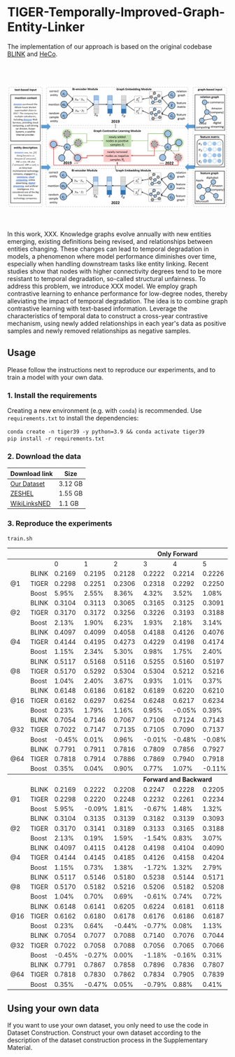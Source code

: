 # TIGER-Temporally-Improved-Graph-Entity-Linker

The implementation of our approach is based on the original codebase [BLINK](https://github.com/facebookresearch/BLINK) and [HeCo](https://github.com/liun-online/HeCo).<br>

<br><br>
<div align="center">
<img src="fig.png" width="800" />
</div>
<br><br>

In this work, XXX. Knowledge graphs evolve annually with new entities emerging, existing definitions being revised, and relationships between entities changing. These changes can lead to temporal degradation in models, a phenomenon where model performance diminishes over time, especially when handling downstream tasks like entity linking. Recent studies show that nodes with higher connectivity degrees tend to be more resistant to temporal degradation, so-called structural unfairness. To address this problem, we introduce XXX model. We employ graph contrastive learning to enhance performance for low-degree nodes, thereby alleviating the impact of temporal degradation. The idea is to combine graph contrastive learning with text-based information. Leverage the characteristics of temporal data to construct a cross-year contrastive mechanism, using newly added relationships in each year's data as positive samples and newly removed relationships as negative samples.

## Usage

Please follow the instructions next to reproduce our experiments, and to train a model with your own data.

### 1. Install the requirements

Creating a new environment (e.g. with `conda`) is recommended. Use `requirements.txt` to install the dependencies:

```
conda create -n tiger39 -y python=3.9 && conda activate tiger39
pip install -r requirements.txt
```

### 2. Download the data

| Download link                                                | Size |
| ------------------------------------------------------------ | ----------------- |
| [Our Dataset](https://drive.google.com/drive/folders/1DeHi-cvVOAdYFA4GljaBvpuG0wiYpgch?usp=sharing) | 3.12 GB            |
| [ZESHEL](https://github.com/facebookresearch/BLINK/tree/main/examples/zeshel) | 1.55 GB            |
| [WikiLinksNED](https://github.com/yasumasaonoe/ET4EL) | 1.1 GB             |

### 3. Reproduce the experiments

```
train.sh
```

<table class="tg">
<thead>
  <tr>
    <th class="tg-7btt" colspan="12">Only Forward</th>
  </tr>
</thead>
<tbody>
  <tr>
    <td class="tg-7btt"></td>
    <td class="tg-c3ow"></td>
    <td class="tg-c3ow">0</td>
    <td class="tg-c3ow">1</td>
    <td class="tg-c3ow">2</td>
    <td class="tg-c3ow">3</td>
    <td class="tg-c3ow">4</td>
    <td class="tg-c3ow">5</td>
    <td class="tg-c3ow">6</td>
    <td class="tg-c3ow">7</td>
    <td class="tg-c3ow">8</td>
    <td class="tg-c3ow">9</td>
  </tr>
  <tr>
    <td class="tg-7btt" rowspan="3">@1</td>
    <td class="tg-c3ow">BLINK</td>
    <td class="tg-c3ow">0.2169</td>
    <td class="tg-c3ow">0.2195</td>
    <td class="tg-c3ow">0.2128</td>
    <td class="tg-c3ow">0.2222</td>
    <td class="tg-c3ow">0.2214</td>
    <td class="tg-c3ow">0.2226</td>
    <td class="tg-c3ow">0.2223</td>
    <td class="tg-c3ow">0.2103</td>
    <td class="tg-c3ow">0.2204</td>
    <td class="tg-c3ow">0.2310</td>
  </tr>
  <tr>
    <td class="tg-c3ow">TIGER</td>
    <td class="tg-c3ow">0.2298</td>
    <td class="tg-c3ow">0.2251</td>
    <td class="tg-c3ow">0.2306</td>
    <td class="tg-c3ow">0.2318</td>
    <td class="tg-c3ow">0.2292</td>
    <td class="tg-c3ow">0.2250</td>
    <td class="tg-c3ow">0.2173</td>
    <td class="tg-c3ow">0.2251</td>
    <td class="tg-c3ow">0.2424</td>
    <td class="tg-c3ow">0.2745</td>
  </tr>
  <tr>
    <td class="tg-c3ow">Boost</td>
    <td class="tg-c3ow">5.95%</td>
    <td class="tg-c3ow">2.55%</td>
    <td class="tg-c3ow">8.36%</td>
    <td class="tg-c3ow">4.32%</td>
    <td class="tg-c3ow">3.52%</td>
    <td class="tg-c3ow">1.08%</td>
    <td class="tg-c3ow">-2.25%</td>
    <td class="tg-c3ow">7.04%</td>
    <td class="tg-c3ow">9.98%</td>
    <td class="tg-c3ow">18.83%</td>
  </tr>
  <tr>
    <td class="tg-7btt" rowspan="3">@2</td>
    <td class="tg-c3ow">BLINK</td>
    <td class="tg-c3ow">0.3104</td>
    <td class="tg-c3ow">0.3113</td>
    <td class="tg-c3ow">0.3065</td>
    <td class="tg-c3ow">0.3165</td>
    <td class="tg-c3ow">0.3125</td>
    <td class="tg-c3ow">0.3091</td>
    <td class="tg-c3ow">0.3016</td>
    <td class="tg-c3ow">0.2917</td>
    <td class="tg-c3ow">0.3024</td>
    <td class="tg-c3ow">0.3276</td>
  </tr>
  <tr>
    <td class="tg-c3ow">TIGER</td>
    <td class="tg-c3ow">0.3170</td>
    <td class="tg-c3ow">0.3172</td>
    <td class="tg-c3ow">0.3256</td>
    <td class="tg-c3ow">0.3226</td>
    <td class="tg-c3ow">0.3193</td>
    <td class="tg-c3ow">0.3188</td>
    <td class="tg-c3ow">0.3074</td>
    <td class="tg-c3ow">0.3278</td>
    <td class="tg-c3ow">0.3349</td>
    <td class="tg-c3ow">0.3607</td>
  </tr>
  <tr>
    <td class="tg-c3ow">Boost</td>
    <td class="tg-c3ow">2.13%</td>
    <td class="tg-c3ow">1.90%</td>
    <td class="tg-c3ow">6.23%</td>
    <td class="tg-c3ow">1.93%</td>
    <td class="tg-c3ow">2.18%</td>
    <td class="tg-c3ow">3.14%</td>
    <td class="tg-c3ow">1.92%</td>
    <td class="tg-c3ow">12.38%</td>
    <td class="tg-c3ow">10.75%</td>
    <td class="tg-c3ow">10.10%</td>
  </tr>
  <tr>
    <td class="tg-7btt" rowspan="3">@4</td>
    <td class="tg-c3ow">BLINK</td>
    <td class="tg-c3ow">0.4097</td>
    <td class="tg-c3ow">0.4099</td>
    <td class="tg-c3ow">0.4058</td>
    <td class="tg-c3ow">0.4188</td>
    <td class="tg-c3ow">0.4126</td>
    <td class="tg-c3ow">0.4076</td>
    <td class="tg-c3ow">0.4038</td>
    <td class="tg-c3ow">0.3908</td>
    <td class="tg-c3ow">0.3925</td>
    <td class="tg-c3ow">0.4290</td>
  </tr>
  <tr>
    <td class="tg-c3ow">TIGER</td>
    <td class="tg-c3ow">0.4144</td>
    <td class="tg-c3ow">0.4195</td>
    <td class="tg-c3ow">0.4273</td>
    <td class="tg-c3ow">0.4229</td>
    <td class="tg-c3ow">0.4198</td>
    <td class="tg-c3ow">0.4174</td>
    <td class="tg-c3ow">0.4100</td>
    <td class="tg-c3ow">0.4326</td>
    <td class="tg-c3ow">0.4338</td>
    <td class="tg-c3ow">0.4648</td>
  </tr>
  <tr>
    <td class="tg-c3ow">Boost</td>
    <td class="tg-c3ow">1.15%</td>
    <td class="tg-c3ow">2.34%</td>
    <td class="tg-c3ow">5.30%</td>
    <td class="tg-c3ow">0.98%</td>
    <td class="tg-c3ow">1.75%</td>
    <td class="tg-c3ow">2.40%</td>
    <td class="tg-c3ow">1.54%</td>
    <td class="tg-c3ow">10.70%</td>
    <td class="tg-c3ow">10.52%</td>
    <td class="tg-c3ow">8.34%</td>
  </tr>
  <tr>
    <td class="tg-7btt" rowspan="3">@8</td>
    <td class="tg-c3ow">BLINK</td>
    <td class="tg-c3ow">0.5117</td>
    <td class="tg-c3ow">0.5168</td>
    <td class="tg-c3ow">0.5116</td>
    <td class="tg-c3ow">0.5255</td>
    <td class="tg-c3ow">0.5160</td>
    <td class="tg-c3ow">0.5197</td>
    <td class="tg-c3ow">0.5176</td>
    <td class="tg-c3ow">0.5071</td>
    <td class="tg-c3ow">0.5017</td>
    <td class="tg-c3ow">0.5310</td>
  </tr>
  <tr>
    <td class="tg-c3ow">TIGER</td>
    <td class="tg-c3ow">0.5170</td>
    <td class="tg-c3ow">0.5292</td>
    <td class="tg-c3ow">0.5304</td>
    <td class="tg-c3ow">0.5304</td>
    <td class="tg-c3ow">0.5212</td>
    <td class="tg-c3ow">0.5216</td>
    <td class="tg-c3ow">0.5157</td>
    <td class="tg-c3ow">0.5388</td>
    <td class="tg-c3ow">0.5466</td>
    <td class="tg-c3ow">0.5710</td>
  </tr>
  <tr>
    <td class="tg-c3ow">Boost</td>
    <td class="tg-c3ow">1.04%</td>
    <td class="tg-c3ow">2.40%</td>
    <td class="tg-c3ow">3.67%</td>
    <td class="tg-c3ow">0.93%</td>
    <td class="tg-c3ow">1.01%</td>
    <td class="tg-c3ow">0.37%</td>
    <td class="tg-c3ow">-0.37%</td>
    <td class="tg-c3ow">6.25%</td>
    <td class="tg-c3ow">8.95%</td>
    <td class="tg-c3ow">7.53%</td>
  </tr>
  <tr>
    <td class="tg-7btt" rowspan="3">@16</td>
    <td class="tg-c3ow">BLINK</td>
    <td class="tg-c3ow">0.6148</td>
    <td class="tg-c3ow">0.6186</td>
    <td class="tg-c3ow">0.6182</td>
    <td class="tg-c3ow">0.6189</td>
    <td class="tg-c3ow">0.6220</td>
    <td class="tg-c3ow">0.6210</td>
    <td class="tg-c3ow">0.6288</td>
    <td class="tg-c3ow">0.6085</td>
    <td class="tg-c3ow">0.6159</td>
    <td class="tg-c3ow">0.6359</td>
  </tr>
  <tr>
    <td class="tg-c3ow">TIGER</td>
    <td class="tg-c3ow">0.6162</td>
    <td class="tg-c3ow">0.6297</td>
    <td class="tg-c3ow">0.6254</td>
    <td class="tg-c3ow">0.6248</td>
    <td class="tg-c3ow">0.6217</td>
    <td class="tg-c3ow">0.6234</td>
    <td class="tg-c3ow">0.6212</td>
    <td class="tg-c3ow">0.6393</td>
    <td class="tg-c3ow">0.6476</td>
    <td class="tg-c3ow">0.6697</td>
  </tr>
  <tr>
    <td class="tg-c3ow">Boost</td>
    <td class="tg-c3ow">0.23%</td>
    <td class="tg-c3ow">1.79%</td>
    <td class="tg-c3ow">1.16%</td>
    <td class="tg-c3ow">0.95%</td>
    <td class="tg-c3ow">-0.05%</td>
    <td class="tg-c3ow">0.39%</td>
    <td class="tg-c3ow">-1.21%</td>
    <td class="tg-c3ow">5.06%</td>
    <td class="tg-c3ow">5.15%</td>
    <td class="tg-c3ow">5.32%</td>
  </tr>
  <tr>
    <td class="tg-7btt" rowspan="3">@32</td>
    <td class="tg-c3ow">BLINK</td>
    <td class="tg-c3ow">0.7054</td>
    <td class="tg-c3ow">0.7146</td>
    <td class="tg-c3ow">0.7067</td>
    <td class="tg-c3ow">0.7106</td>
    <td class="tg-c3ow">0.7124</td>
    <td class="tg-c3ow">0.7143</td>
    <td class="tg-c3ow">0.7161</td>
    <td class="tg-c3ow">0.7053</td>
    <td class="tg-c3ow">0.7066</td>
    <td class="tg-c3ow">0.7503</td>
  </tr>
  <tr>
    <td class="tg-c3ow">TIGER</td>
    <td class="tg-c3ow">0.7022</td>
    <td class="tg-c3ow">0.7147</td>
    <td class="tg-c3ow">0.7135</td>
    <td class="tg-c3ow">0.7105</td>
    <td class="tg-c3ow">0.7090</td>
    <td class="tg-c3ow">0.7137</td>
    <td class="tg-c3ow">0.7085</td>
    <td class="tg-c3ow">0.7179</td>
    <td class="tg-c3ow">0.7366</td>
    <td class="tg-c3ow">0.7648</td>
  </tr>
  <tr>
    <td class="tg-c3ow">Boost</td>
    <td class="tg-c3ow">-0.45%</td>
    <td class="tg-c3ow">0.01%</td>
    <td class="tg-c3ow">0.96%</td>
    <td class="tg-c3ow">-0.01%</td>
    <td class="tg-c3ow">-0.48%</td>
    <td class="tg-c3ow">-0.08%</td>
    <td class="tg-c3ow">-1.06%</td>
    <td class="tg-c3ow">1.79%</td>
    <td class="tg-c3ow">4.25%</td>
    <td class="tg-c3ow">1.93%</td>
  </tr>
  <tr>
    <td class="tg-7btt" rowspan="3">@64</td>
    <td class="tg-c3ow">BLINK</td>
    <td class="tg-c3ow">0.7791</td>
    <td class="tg-c3ow">0.7911</td>
    <td class="tg-c3ow">0.7816</td>
    <td class="tg-c3ow">0.7809</td>
    <td class="tg-c3ow">0.7856</td>
    <td class="tg-c3ow">0.7927</td>
    <td class="tg-c3ow">0.7876</td>
    <td class="tg-c3ow">0.7805</td>
    <td class="tg-c3ow">0.7845</td>
    <td class="tg-c3ow">0.8214</td>
  </tr>
  <tr>
    <td class="tg-c3ow">TIGER</td>
    <td class="tg-c3ow">0.7818</td>
    <td class="tg-c3ow">0.7914</td>
    <td class="tg-c3ow">0.7886</td>
    <td class="tg-c3ow">0.7869</td>
    <td class="tg-c3ow">0.7940</td>
    <td class="tg-c3ow">0.7918</td>
    <td class="tg-c3ow">0.7866</td>
    <td class="tg-c3ow">0.7965</td>
    <td class="tg-c3ow">0.8107</td>
    <td class="tg-c3ow">0.8276</td>
  </tr>
  <tr>
    <td class="tg-c3ow">Boost</td>
    <td class="tg-c3ow">0.35%</td>
    <td class="tg-c3ow">0.04%</td>
    <td class="tg-c3ow">0.90%</td>
    <td class="tg-c3ow">0.77%</td>
    <td class="tg-c3ow">1.07%</td>
    <td class="tg-c3ow">-0.11%</td>
    <td class="tg-c3ow">-0.13%</td>
    <td class="tg-c3ow">2.05%</td>
    <td class="tg-c3ow">3.34%</td>
    <td class="tg-c3ow">0.75%</td>
  </tr>
  <tr>
    <th class="tg-7btt" colspan="12">Forward and Backward</td>
  </tr>
  <tr>
    <td class="tg-7btt" rowspan="3">@1</td>
    <td class="tg-c3ow">BLINK</td>
    <td class="tg-c3ow">0.2169</td>
    <td class="tg-c3ow">0.2222</td>
    <td class="tg-c3ow">0.2208</td>
    <td class="tg-c3ow">0.2247</td>
    <td class="tg-c3ow">0.2228</td>
    <td class="tg-c3ow">0.2205</td>
    <td class="tg-c3ow">0.2216</td>
    <td class="tg-c3ow">0.2197</td>
    <td class="tg-c3ow">0.2147</td>
    <td class="tg-c3ow">0.2114</td>
  </tr>
  <tr>
    <td class="tg-c3ow">TIGER</td>
    <td class="tg-c3ow">0.2298</td>
    <td class="tg-c3ow">0.2220</td>
    <td class="tg-c3ow">0.2248</td>
    <td class="tg-c3ow">0.2232</td>
    <td class="tg-c3ow">0.2261</td>
    <td class="tg-c3ow">0.2234</td>
    <td class="tg-c3ow">0.2190</td>
    <td class="tg-c3ow">0.2258</td>
    <td class="tg-c3ow">0.2307</td>
    <td class="tg-c3ow">0.2466</td>
  </tr>
  <tr>
    <td class="tg-c3ow">Boost</td>
    <td class="tg-c3ow">5.95%</td>
    <td class="tg-c3ow">-0.09%</td>
    <td class="tg-c3ow">1.81%</td>
    <td class="tg-c3ow">-0.67%</td>
    <td class="tg-c3ow">1.48%</td>
    <td class="tg-c3ow">1.32%</td>
    <td class="tg-c3ow">-1.17%</td>
    <td class="tg-c3ow">2.78%</td>
    <td class="tg-c3ow">7.45%</td>
    <td class="tg-c3ow">16.65%</td>
  </tr>
  <tr>
    <td class="tg-7btt" rowspan="3">@2</td>
    <td class="tg-c3ow">BLINK</td>
    <td class="tg-c3ow">0.3104</td>
    <td class="tg-c3ow">0.3135</td>
    <td class="tg-c3ow">0.3139</td>
    <td class="tg-c3ow">0.3182</td>
    <td class="tg-c3ow">0.3139</td>
    <td class="tg-c3ow">0.3093</td>
    <td class="tg-c3ow">0.3109</td>
    <td class="tg-c3ow">0.3065</td>
    <td class="tg-c3ow">0.2988</td>
    <td class="tg-c3ow">0.2987</td>
  </tr>
  <tr>
    <td class="tg-c3ow">TIGER</td>
    <td class="tg-c3ow">0.3170</td>
    <td class="tg-c3ow">0.3141</td>
    <td class="tg-c3ow">0.3189</td>
    <td class="tg-c3ow">0.3133</td>
    <td class="tg-c3ow">0.3165</td>
    <td class="tg-c3ow">0.3188</td>
    <td class="tg-c3ow">0.3161</td>
    <td class="tg-c3ow">0.3217</td>
    <td class="tg-c3ow">0.3235</td>
    <td class="tg-c3ow">0.3266</td>
  </tr>
  <tr>
    <td class="tg-c3ow">Boost</td>
    <td class="tg-c3ow">2.13%</td>
    <td class="tg-c3ow">0.19%</td>
    <td class="tg-c3ow">1.59%</td>
    <td class="tg-c3ow">-1.54%</td>
    <td class="tg-c3ow">0.83%</td>
    <td class="tg-c3ow">3.07%</td>
    <td class="tg-c3ow">1.67%</td>
    <td class="tg-c3ow">4.96%</td>
    <td class="tg-c3ow">8.27%</td>
    <td class="tg-c3ow">9.34%</td>
  </tr>
  <tr>
    <td class="tg-7btt" rowspan="3">@4</td>
    <td class="tg-c3ow">BLINK</td>
    <td class="tg-c3ow">0.4097</td>
    <td class="tg-c3ow">0.4115</td>
    <td class="tg-c3ow">0.4128</td>
    <td class="tg-c3ow">0.4198</td>
    <td class="tg-c3ow">0.4104</td>
    <td class="tg-c3ow">0.4090</td>
    <td class="tg-c3ow">0.4085</td>
    <td class="tg-c3ow">0.4024</td>
    <td class="tg-c3ow">0.3907</td>
    <td class="tg-c3ow">0.3990</td>
  </tr>
  <tr>
    <td class="tg-c3ow">TIGER</td>
    <td class="tg-c3ow">0.4144</td>
    <td class="tg-c3ow">0.4145</td>
    <td class="tg-c3ow">0.4185</td>
    <td class="tg-c3ow">0.4126</td>
    <td class="tg-c3ow">0.4158</td>
    <td class="tg-c3ow">0.4204</td>
    <td class="tg-c3ow">0.4150</td>
    <td class="tg-c3ow">0.4202</td>
    <td class="tg-c3ow">0.4193</td>
    <td class="tg-c3ow">0.4335</td>
  </tr>
  <tr>
    <td class="tg-c3ow">Boost</td>
    <td class="tg-c3ow">1.15%</td>
    <td class="tg-c3ow">0.73%</td>
    <td class="tg-c3ow">1.38%</td>
    <td class="tg-c3ow">-1.72%</td>
    <td class="tg-c3ow">1.32%</td>
    <td class="tg-c3ow">2.79%</td>
    <td class="tg-c3ow">1.59%</td>
    <td class="tg-c3ow">4.42%</td>
    <td class="tg-c3ow">7.32%</td>
    <td class="tg-c3ow">8.65%</td>
  </tr>
  <tr>
    <td class="tg-7btt" rowspan="3">@8</td>
    <td class="tg-c3ow">BLINK</td>
    <td class="tg-c3ow">0.5117</td>
    <td class="tg-c3ow">0.5146</td>
    <td class="tg-c3ow">0.5180</td>
    <td class="tg-c3ow">0.5238</td>
    <td class="tg-c3ow">0.5144</td>
    <td class="tg-c3ow">0.5171</td>
    <td class="tg-c3ow">0.5164</td>
    <td class="tg-c3ow">0.5116</td>
    <td class="tg-c3ow">0.5002</td>
    <td class="tg-c3ow">0.4890</td>
  </tr>
  <tr>
    <td class="tg-c3ow">TIGER</td>
    <td class="tg-c3ow">0.5170</td>
    <td class="tg-c3ow">0.5182</td>
    <td class="tg-c3ow">0.5216</td>
    <td class="tg-c3ow">0.5206</td>
    <td class="tg-c3ow">0.5182</td>
    <td class="tg-c3ow">0.5208</td>
    <td class="tg-c3ow">0.5176</td>
    <td class="tg-c3ow">0.5229</td>
    <td class="tg-c3ow">0.5235</td>
    <td class="tg-c3ow">0.5362</td>
  </tr>
  <tr>
    <td class="tg-c3ow">Boost</td>
    <td class="tg-c3ow">1.04%</td>
    <td class="tg-c3ow">0.70%</td>
    <td class="tg-c3ow">0.69%</td>
    <td class="tg-c3ow">-0.61%</td>
    <td class="tg-c3ow">0.74%</td>
    <td class="tg-c3ow">0.72%</td>
    <td class="tg-c3ow">0.23%</td>
    <td class="tg-c3ow">2.21%</td>
    <td class="tg-c3ow">4.66%</td>
    <td class="tg-c3ow">9.65%</td>
  </tr>
  <tr>
    <td class="tg-7btt" rowspan="3">@16</td>
    <td class="tg-c3ow">BLINK</td>
    <td class="tg-c3ow">0.6148</td>
    <td class="tg-c3ow">0.6141</td>
    <td class="tg-c3ow">0.6205</td>
    <td class="tg-c3ow">0.6224</td>
    <td class="tg-c3ow">0.6181</td>
    <td class="tg-c3ow">0.6118</td>
    <td class="tg-c3ow">0.6192</td>
    <td class="tg-c3ow">0.6089</td>
    <td class="tg-c3ow">0.6035</td>
    <td class="tg-c3ow">0.5876</td>
  </tr>
  <tr>
    <td class="tg-c3ow">TIGER</td>
    <td class="tg-c3ow">0.6162</td>
    <td class="tg-c3ow">0.6180</td>
    <td class="tg-c3ow">0.6178</td>
    <td class="tg-c3ow">0.6176</td>
    <td class="tg-c3ow">0.6186</td>
    <td class="tg-c3ow">0.6187</td>
    <td class="tg-c3ow">0.6150</td>
    <td class="tg-c3ow">0.6263</td>
    <td class="tg-c3ow">0.6233</td>
    <td class="tg-c3ow">0.6345</td>
  </tr>
  <tr>
    <td class="tg-c3ow">Boost</td>
    <td class="tg-c3ow">0.23%</td>
    <td class="tg-c3ow">0.64%</td>
    <td class="tg-c3ow">-0.44%</td>
    <td class="tg-c3ow">-0.77%</td>
    <td class="tg-c3ow">0.08%</td>
    <td class="tg-c3ow">1.13%</td>
    <td class="tg-c3ow">-0.68%</td>
    <td class="tg-c3ow">2.86%</td>
    <td class="tg-c3ow">3.28%</td>
    <td class="tg-c3ow">7.98%</td>
  </tr>
  <tr>
    <td class="tg-7btt" rowspan="3">@32</td>
    <td class="tg-c3ow">BLINK</td>
    <td class="tg-c3ow">0.7054</td>
    <td class="tg-c3ow">0.7077</td>
    <td class="tg-c3ow">0.7088</td>
    <td class="tg-c3ow">0.7140</td>
    <td class="tg-c3ow">0.7076</td>
    <td class="tg-c3ow">0.7044</td>
    <td class="tg-c3ow">0.7048</td>
    <td class="tg-c3ow">0.7025</td>
    <td class="tg-c3ow">0.6966</td>
    <td class="tg-c3ow">0.6897</td>
  </tr>
  <tr>
    <td class="tg-c3ow">TIGER</td>
    <td class="tg-c3ow">0.7022</td>
    <td class="tg-c3ow">0.7058</td>
    <td class="tg-c3ow">0.7088</td>
    <td class="tg-c3ow">0.7056</td>
    <td class="tg-c3ow">0.7065</td>
    <td class="tg-c3ow">0.7066</td>
    <td class="tg-c3ow">0.7011</td>
    <td class="tg-c3ow">0.7076</td>
    <td class="tg-c3ow">0.7124</td>
    <td class="tg-c3ow">0.7221</td>
  </tr>
  <tr>
    <td class="tg-c3ow">Boost</td>
    <td class="tg-c3ow">-0.45%</td>
    <td class="tg-c3ow">-0.27%</td>
    <td class="tg-c3ow">0.00%</td>
    <td class="tg-c3ow">-1.18%</td>
    <td class="tg-c3ow">-0.16%</td>
    <td class="tg-c3ow">0.31%</td>
    <td class="tg-c3ow">-0.52%</td>
    <td class="tg-c3ow">0.73%</td>
    <td class="tg-c3ow">2.27%</td>
    <td class="tg-c3ow">4.70%</td>
  </tr>
  <tr>
    <td class="tg-7btt" rowspan="3">@64</td>
    <td class="tg-c3ow">BLINK</td>
    <td class="tg-c3ow">0.7791</td>
    <td class="tg-c3ow">0.7867</td>
    <td class="tg-c3ow">0.7858</td>
    <td class="tg-c3ow">0.7896</td>
    <td class="tg-c3ow">0.7836</td>
    <td class="tg-c3ow">0.7807</td>
    <td class="tg-c3ow">0.7768</td>
    <td class="tg-c3ow">0.7781</td>
    <td class="tg-c3ow">0.7743</td>
    <td class="tg-c3ow">0.7721</td>
  </tr>
  <tr>
    <td class="tg-c3ow">TIGER</td>
    <td class="tg-c3ow">0.7818</td>
    <td class="tg-c3ow">0.7830</td>
    <td class="tg-c3ow">0.7862</td>
    <td class="tg-c3ow">0.7834</td>
    <td class="tg-c3ow">0.7905</td>
    <td class="tg-c3ow">0.7839</td>
    <td class="tg-c3ow">0.7825</td>
    <td class="tg-c3ow">0.7907</td>
    <td class="tg-c3ow">0.7917</td>
    <td class="tg-c3ow">0.7931</td>
  </tr>
  <tr>
    <td class="tg-c3ow">Boost</td>
    <td class="tg-c3ow">0.35%</td>
    <td class="tg-c3ow">-0.47%</td>
    <td class="tg-c3ow">0.05%</td>
    <td class="tg-c3ow">-0.79%</td>
    <td class="tg-c3ow">0.88%</td>
    <td class="tg-c3ow">0.41%</td>
    <td class="tg-c3ow">0.73%</td>
    <td class="tg-c3ow">1.62%</td>
    <td class="tg-c3ow">2.25%</td>
    <td class="tg-c3ow">2.72%</td>
  </tr>
</tbody>
</table>

## Using your own data

If you want to use your own dataset, you only need to use the code in Dataset Construction. Construct your own dataset according to the description of the dataset construction process in the Supplementary Material.
